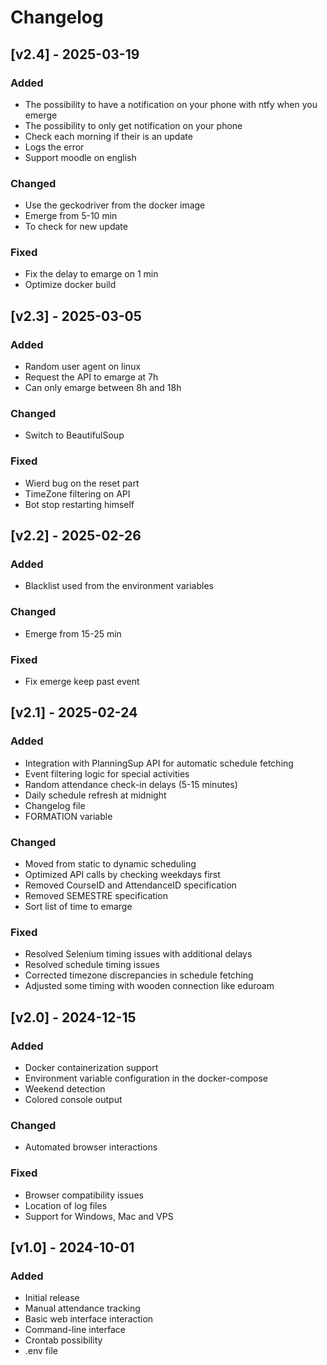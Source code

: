 # Changelog

## [v2.4] - 2025-03-19
    
### Added
- The possibility to have a notification on your phone with ntfy when you emerge
- The possibility to only get notification on your phone
- Check each morning if their is an update
- Logs the error
- Support moodle on english

### Changed
- Use the geckodriver from the docker image
- Emerge from 5-10 min
- To check for new update

### Fixed
- Fix the delay to emarge on 1 min
- Optimize docker build

## [v2.3] - 2025-03-05

### Added
- Random user agent on linux
- Request the API to emarge at 7h
- Can only emarge between 8h and 18h

### Changed
- Switch to BeautifulSoup

### Fixed
- Wierd bug on the reset part
- TimeZone filtering on API
- Bot stop restarting himself

## [v2.2] - 2025-02-26

### Added
- Blacklist used from the environment variables

### Changed
- Emerge from 15-25 min

### Fixed
- Fix emerge keep past event

## [v2.1] - 2025-02-24

### Added
- Integration with PlanningSup API for automatic schedule fetching
- Event filtering logic for special activities
- Random attendance check-in delays (5-15 minutes)
- Daily schedule refresh at midnight
- Changelog file
- FORMATION variable

### Changed
- Moved from static to dynamic scheduling
- Optimized API calls by checking weekdays first
- Removed CourseID and AttendanceID specification
- Removed SEMESTRE specification
- Sort list of time to emarge

### Fixed
- Resolved Selenium timing issues with additional delays
- Resolved schedule timing issues
- Corrected timezone discrepancies in schedule fetching
- Adjusted some timing with wooden connection like eduroam

## [v2.0] - 2024-12-15

### Added
- Docker containerization support
- Environment variable configuration in the docker-compose
- Weekend detection
- Colored console output

### Changed
- Automated browser interactions

### Fixed
- Browser compatibility issues
- Location of log files
- Support for Windows, Mac and VPS 

## [v1.0] - 2024-10-01

### Added
- Initial release
- Manual attendance tracking
- Basic web interface interaction
- Command-line interface
- Crontab possibility
- .env file
